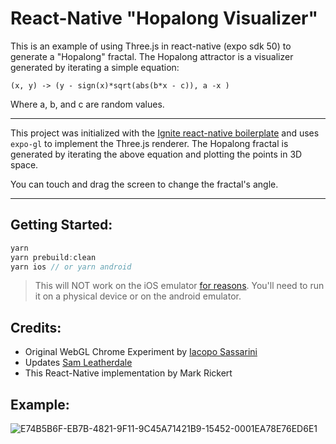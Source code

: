 # React-Native "Hopalong Visualizer"

This is an example of using Three.js in react-native (expo sdk 50) to generate a "Hopalong" fractal. The Hopalong attractor is a visualizer generated by iterating a simple equation:

```
(x, y) -> (y - sign(x)*sqrt(abs(b*x - c)), a -x )
```

Where a, b, and c are random values.

---

This project was initialized with the [Ignite react-native boilerplate](https://github.com/infinitered/ignite) and uses `expo-gl` to implement the Three.js renderer. The Hopalong fractal is generated by iterating the above equation and plotting the points in 3D space.

You can touch and drag the screen to change the fractal's angle.

---

## Getting Started:

```ts
yarn
yarn prebuild:clean
yarn ios // or yarn android
```

> This will NOT work on the iOS emulator [for reasons](https://github.com/expo/expo-three?tab=readme-ov-file#usage). You'll need to run it on a physical device or on the android emulator.

## Credits:

* Original WebGL Chrome Experiment by [Iacopo Sassarini](https://experiments.withgoogle.com/webgl-attractors-trip)
* Updates [Sam Leatherdale](https://github.com/SamLeatherdale/hopalong-redux)
* This React-Native implementation by Mark Rickert

## Example:

![E74B5B6F-EB7B-4821-9F11-9C45A71421B9-15452-0001EA78E76ED6E1](https://github.com/markrickert/react-native-hopalong-visualizer/assets/139261/c662c42e-156f-4b1f-a440-55ea8b25d78a)
